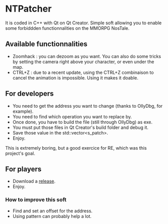 # NTPatcher
It is coded in C++ with Qt on Qt Creator.
Simple soft allowing you to enable some forbiddden functionnalities on the MMORPG NosTale.

## Available functionnalities
- Zoomhack : you can dezoom as you want. You can also do some tricks by setting the camera right above your character, or even under the map.
- CTRL+Z : due to a recent update, using the CTRL+Z combinaison to cancel the animation is impossible. Using it makes it doable.

## For developers
- You need to get the address you want to change (thanks to OllyDbg, for example).
- You need to find which operation you want to replace by.
- Once done, you have to build the file (still through OllyDbg) as exe.
- You must put those files in Qt Creator's build folder and debug it.
- Save those value in the std::vector<s_patch>.
- Enjoy.

This is extremely boring, but a good exercice for RE, which was this project's goal.

## For players
- Download a [release](https://github.com/ApourtArtt/NTPatcher/releases).
- Enjoy.

### How to improve this soft
- Find and set an offset for the address.
- Using pattern can probably help a lot.
